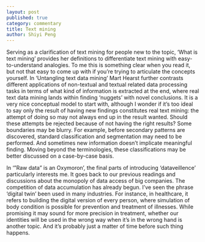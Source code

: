 ```yaml
---
layout: post
published: true
category: commentary
title: Text mining
author: Shiyi Peng
---
```

Serving as a clarification of text mining for people new to the topic, ‘What is text mining’ provides her definitions to differentiate text mining with easy-to-understand analogies. To me this is something clear when you read it, but not that easy to come up with if you’re trying to articulate the concepts yourself. In ‘Untangling text data mining’ Mart Hearst further contrasts different applications of non-textual and textual related data processing tasks in terms of what kind of information is extracted at the end, where real text data mining lands within finding ‘nuggets’ with novel conclusions. It is a very nice conceptual model to start with, although I wonder if it’s too ideal to say only the result of having new findings constitutes real text mining: the attempt of doing so may not always end up in the result wanted. Should these attempts be rejected because of not having the right results? Some boundaries may be blurry. For example, before secondary patterns are discovered, standard classification and segmentation may need to be performed. And sometimes new information doesn’t implicate meaningful finding. Moving beyond the terminologies, these classifications may be better discussed on a case-by-case basis.

In ‘”Raw data” is an Oxymoron’, the final parts of introducing ‘dataveillence’ particularly interests me. It goes back to our previous readings and discussions about the monopoly of data access of big companies. The competition of data accumulation has already begun. I’ve seen the phrase ‘digital twin’ been used in many industries. For instance, in healthcare, it refers to building the digital version of every person, where simulation of body condition is possible for prevention and treatment of illnesses. While promising it may sound for more precision in treatment, whether our identities will be used in the wrong way when it’s in the wrong hand is another topic. And it’s probably just a matter of time before such thing happens.
